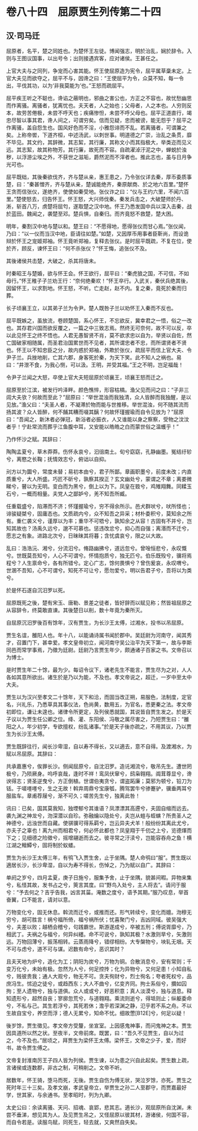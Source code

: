 # 卷八十四　屈原贾生列传第二十四

## 汉·司马迁

屈原者，名平，楚之同姓也。为楚怀王左徒。博闻强志，明於治乱，娴於辞令。入则与王图议国事，以出号令；出则接遇宾客，应对诸侯。王甚任之。  
  
上官大夫与之同列，争宠而心害其能。怀王使屈原造为宪令，屈平属草稾未定。上官大夫见而欲夺之，屈平不与，因谗之曰：“王使屈平为令，众莫不知，每一令出，平伐其功，以为‘非我莫能为’也。”王怒而疏屈平。  
  
屈平疾王听之不聪也，谗谄之蔽明也，邪曲之害公也，方正之不容也，故忧愁幽思而作离骚。离骚者，犹离忧也。夫天者，人之始也；父母者，人之本也。人穷则反本，故劳苦倦极，未尝不呼天也；疾痛惨怛，未尝不呼父母也。屈平正道直行，竭忠尽智以事其君，谗人间之，可谓穷矣。信而见疑，忠而被谤，能无怨乎？屈平之作离骚，盖自怨生也。国风好色而不淫，小雅怨诽而不乱。若离骚者，可谓兼之矣。上称帝喾，下道齐桓，中述汤武，以刺世事。明道德之广崇，治乱之条贯，靡不毕见。其文约，其辞微，其志絜，其行廉，其称文小而其指极大，举类迩而见义远。其志絜，故其称物芳。其行廉，故死而不容。自疏濯淖汙泥之中，蝉蜕於浊秽，以浮游尘埃之外，不获世之滋垢，爵然泥而不滓者也。推此志也，虽与日月争光可也。  
  
屈平既绌，其後秦欲伐齐，齐与楚从亲，惠王患之，乃令张仪详去秦，厚币委质事楚，曰：“秦甚憎齐，齐与楚从亲，楚诚能绝齐，秦原献商、於之地六百里。”楚怀王贪而信张仪，遂绝齐，使使如秦受地。张仪诈之曰：“仪与王约六里，不闻六百里。”楚使怒去，归告怀王。怀王怒，大兴师伐秦。秦发兵击之，大破楚师於丹、淅，斩首八万，虏楚将屈匄，遂取楚之汉中地。怀王乃悉发国中兵以深入击秦，战於蓝田。魏闻之，袭楚至邓。楚兵惧，自秦归。而齐竟怒不救楚，楚大困。  
  
明年，秦割汉中地与楚以和。楚王曰：“不愿得地，愿得张仪而甘心焉。”张仪闻，乃曰：“以一仪而当汉中地，臣请往如楚。”如楚，又因厚币用事者臣靳尚，而设诡辩於怀王之宠姬郑袖。怀王竟听郑袖，复释去张仪。是时屈平既疏，不复在位，使於齐，顾反，谏怀王曰：“何不杀张仪？”怀王悔，追张仪不及。  
  
其後诸侯共击楚，大破之，杀其将唐未。  
  
时秦昭王与楚婚，欲与怀王会。怀王欲行，屈平曰：“秦虎狼之国，不可信，不如毋行。”怀王稚子子兰劝王行：“奈何绝秦欢！”怀王卒行。入武关，秦伏兵绝其後，因留怀王，以求割地。怀王怒，不听。亡走赵，赵不内。复之秦，竟死於秦而归葬。  
  
长子顷襄王立，以其弟子兰为令尹。楚人既咎子兰以劝怀王入秦而不反也。  
  
屈平既嫉之，虽放流，卷顾楚国，系心怀王，不忘欲反，冀幸君之一悟，俗之一改也。其存君兴国而欲反覆之，一篇之中三致志焉。然终无可奈何，故不可以反，卒以此见怀王之终不悟也。人君无愚智贤不肖，莫不欲求忠以自为，举贤以自佐，然亡国破家相随属，而圣君治国累世而不见者，其所谓忠者不忠，而所谓贤者不贤也。怀王以不知忠臣之分，故内惑於郑袖，外欺於张仪，疏屈平而信上官大夫、令尹子兰。兵挫地削，亡其六郡，身客死於秦，为天下笑。此不知人之祸也。易曰：“井泄不食，为我心恻，可以汲。王明，并受其福。”王之不明，岂足福哉！  
  
令尹子兰闻之大怒，卒使上官大夫短屈原於顷襄王，顷襄王怒而迁之。  
  
屈原至於江滨，被发行吟泽畔。颜色憔悴，形容枯槁。渔父见而问之曰：“子非三闾大夫欤？何故而至此？”屈原曰：“举世混浊而我独清，众人皆醉而我独醒，是以见放。”渔父曰：“夫圣人者，不凝滞於物而能与世推移。举世混浊，何不随其流而扬其波？众人皆醉，何不餔其糟而啜其醨？何故怀瑾握瑜而自令见放为？”屈原曰：“吾闻之，新沐者必弹冠，新浴者必振衣，人又谁能以身之察察，受物之汶汶者乎！宁赴常流而葬乎江鱼腹中耳，又安能以皓皓之白而蒙世俗之温蠖乎！”  
  
乃作怀沙之赋。其辞曰：  
  
陶陶孟夏兮，草木莽莽。伤怀永哀兮，汩徂南土。旬兮窈窈，孔静幽墨。冤结纡轸兮，离愍之长鞠；抚情效志兮，俯诎以自抑。  
  
刓方以为圜兮，常度未替；易初本由兮，君子所鄙。章画职墨兮，前度未改；内直质重兮，大人所盛。巧匠不斫兮，孰察其揆正？玄文幽处兮，蒙谓之不章；离娄微睇兮，瞽以为无明。变白而为黑兮，倒上以为下。凤皇在笯兮，鸡雉翔舞。同糅玉石兮，一概而相量。夫党人之鄙妒兮，羌不知吾所臧。  
  
任重载盛兮，陷滞而不济；怀瑾握瑜兮，穷不得余所示。邑犬群吠兮，吠所怪也；诽骏疑桀兮，固庸态也。文质疏内兮，众不知吾之异采；材朴委积兮，莫知余之所有。重仁袭义兮，谨厚以为丰；重华不可牾兮，孰知余之从容！古固有不并兮，岂知其故也？汤禹久远兮，邈不可慕也。惩违改忿兮，抑心而自强；离湣而不迁兮，愿志之有象。进路北次兮，日昧昧其将暮；含忧虞哀兮，限之以大故。  
  
乱曰：浩浩沅、湘兮，分流汩兮。脩路幽拂兮，道远忽兮。曾唫恒悲兮，永叹慨兮。世既莫吾知兮，人心不可谓兮。怀情抱质兮，独无匹兮。伯乐既殁兮，骥将焉程兮？人生禀命兮，各有所错兮。定心广志，馀何畏惧兮？曾伤爰哀，永叹喟兮。世溷不吾知，心不可谓兮。知死不可让兮，愿勿爱兮。明以告君子兮，吾将以为类兮。  
  
於是怀石遂自沉汨罗以死。  
  
屈原既死之後，楚有宋玉、唐勒、景差之徒者，皆好辞而以赋见称；然皆祖屈原之从容辞令，终莫敢直谏。其後楚日以削，数十年竟为秦所灭。  
  
自屈原沉汨罗後百有馀年，汉有贾生，为长沙王太傅，过湘水，投书以吊屈原。  
  
贾生名谊，雒阳人也。年十八，以能诵诗属书闻於郡中。吴廷尉为河南守，闻其秀才，召置门下，甚幸爱。孝文皇帝初立，闻河南守吴公治平为天下第一，故与李斯同邑而常学事焉，乃徵为廷尉。廷尉乃言贾生年少，颇通诸子百家之书。文帝召以为博士。  
  
是时贾生年二十馀，最为少。每诏令议下，诸老先生不能言，贾生尽为之对，人人各如其意所欲出。诸生於是乃以为能，不及也。孝文帝说之，超迁，一岁中至太中大夫。  
  
贾生以为汉兴至孝文二十馀年，天下和洽，而固当改正朔，易服色，法制度，定官名，兴礼乐，乃悉草具其事仪法，色尚黄，数用五，为官名，悉更秦之法。孝文帝初即位，谦让未遑也。诸律令所更定，及列侯悉就国，其说皆自贾生发之。於是天子议以为贾生任公卿之位。绛、灌、东阳侯、冯敬之属尽害之，乃短贾生曰：“雒阳之人，年少初学，专欲擅权，纷乱诸事。”於是天子後亦疏之，不用其议，乃以贾生为长沙王太傅。  
  
贾生既辞往行，闻长沙卑湿，自以寿不得长，又以適去，意不自得。及渡湘水，为赋以吊屈原。其辞曰：  
  
共承嘉惠兮，俟罪长沙。侧闻屈原兮，自沈汨罗。造讬湘流兮，敬吊先生。遭世罔极兮，乃陨厥身。呜呼哀哉，逢时不祥！鸾凤伏窜兮，鸱枭翱翔。阘茸尊显兮，谗谀得志；贤圣逆曳兮，方正倒植。世谓伯夷贪兮，谓盗跖廉；莫邪为顿兮，铅刀为铦。于嗟嚜嚜兮，生之无故！斡弃周鼎兮宝康瓠，腾驾罢牛兮骖蹇驴，骥垂两耳兮服盐车。章甫荐屦兮，渐不可久；嗟苦先生兮，独离此咎！  
  
讯曰：已矣，国其莫我知，独堙郁兮其谁语？凤漂漂其高遰兮，夫固自缩而远去。袭九渊之神龙兮，沕深潜以自珍。弥融爚以隐处兮，夫岂从螘与蛭螾？所贵圣人之神德兮，远浊世而自藏。使骐骥可得系羁兮，岂云异夫犬羊！般纷纷其离此尤兮，亦夫子之辜也！离九州而相君兮，何必怀此都也？凤皇翔于千仞之上兮，览德煇而下之；见细德之险徵兮，摇增翮逝而去之。彼寻常之汙渎兮，岂能容吞舟之鱼！横江湖之鳣鱏兮，固将制於蚁蝼。  
  
贾生为长沙王太傅三年，有鸮飞入贾生舍，止于坐隅。楚人命鸮曰“服”。贾生既以適居长沙，长沙卑湿，自以为寿不得长，伤悼之，乃为赋以自广。其辞曰：  
  
单阏之岁兮，四月孟夏，庚子日施兮，服集予舍，止于坐隅，貌甚间暇。异物来集兮，私怪其故，发书占之兮，筴言其度。曰“野鸟入处兮，主人将去”。请问于服兮：“予去何之？吉乎告我，凶言其菑。淹数之度兮，语予其期。”服乃叹息，举首奋翼，口不能言，请对以意。  
  
万物变化兮，固无休息。斡流而迁兮，或推而还。形气转续兮，变化而嬗。沕穆无穷兮，胡可胜言！祸兮福所倚，福兮祸所伏；忧喜聚门兮，吉凶同域。彼吴强大兮，夫差以败；越栖会稽兮，句践霸世。斯游遂成兮，卒被五刑；傅说胥靡兮，乃相武丁。夫祸之与福兮，何异纠纆。命不可说兮，孰知其极？水激则旱兮，矢激则远。万物回薄兮，振荡相转。云蒸雨降兮，错缪相纷。大专槃物兮，坱轧无垠。天不可与虑兮，道不可与谋。迟数有命兮，恶识其时？  
  
且夫天地为炉兮，造化为工；阴阳为炭兮，万物为铜。合散消息兮，安有常则；千变万化兮，未始有极。忽然为人兮，何足控抟；化为异物兮，又何足患！小知自私兮，贱彼贵我；通人大观兮，物无不可。贪夫徇财兮，烈士徇名；夸者死权兮，品庶冯生。怵迫之徒兮，或趋西东；大人不曲兮，亿变齐同。拘士系俗兮，攌如囚拘；至人遗物兮，独与道俱。众人或或兮，好恶积意；真人淡漠兮，独与道息。释知遗形兮，超然自丧；寥廓忽荒兮，与道翱翔。乘流则逝兮，得坻则止；纵躯委命兮，不私与己。其生若浮兮，其死若休；澹乎若深渊之静，氾乎若不系之舟。不以生故自宝兮，养空而浮；德人无累兮，知命不忧。细故慸[B12E]兮，何足以疑！  
  
後岁馀，贾生徵见。孝文帝方受釐，坐宣室。上因感鬼神事，而问鬼神之本。贾生因具道所以然之状。至夜半，文帝前席。既罢，曰：“吾久不见贾生，自以为过之，今不及也。”居顷之，拜贾生为梁怀王太傅。梁怀王，文帝之少子，爱，而好书，故令贾生傅之。  
  
文帝复封淮南厉王子四人皆为列侯。贾生谏，以为患之兴自此起矣。贾生数上疏，言诸侯或连数郡，非古之制，可稍削之。文帝不听。  
  
居数年，怀王骑，堕马而死，无後。贾生自伤为傅无状，哭泣岁馀，亦死。贾生之死时年三十三矣。及孝文崩，孝武皇帝立，举贾生之孙二人至郡守，而贾嘉最好学，世其家，与余通书。至孝昭时，列为九卿。  
  
太史公曰：余读离骚、天问、招魂、哀郢，悲其志。適长沙，观屈原所自沈渊，未尝不垂涕，想见其为人。及见贾生吊之，又怪屈原以彼其材，游诸侯，何国不容，而自令若是。读服鸟赋，同死生，轻去就，又爽然自失矣。  
  

